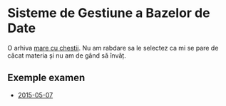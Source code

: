 # Sisteme de Gestiune a Bazelor de Date

O arhiva [mare cu chestii](https://www.dropbox.com/sh/wozcxaz1u7c90tg/AABZEuDF2SdWs4ROjFU6WveNa?dl=0). Nu am rabdare sa le selectez ca mi se pare de căcat materia și nu am de gând să învăț.

## Exemple examen

- [2015-05-07](https://www.dropbox.com/s/eujg4xqpbiamu93/sgbd%202015-05-07%2022.47.26.jpg?dl=0)
